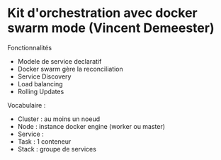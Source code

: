 # Kit d'orchestration avec docker swarm mode (Vincent Demeester)

Fonctionnalités
- Modele de service declaratif
 - Docker swarm gère la reconciliation
- Service Discovery
- Load balancing
- Rolling Updates

Vocabulaire :
- Cluster : au moins un noeud
- Node : instance docker engine (worker ou master)
- Service :
- Task : 1 conteneur
- Stack : groupe de services
